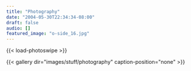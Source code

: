```yaml
---
title: "Photography"
date: "2004-05-30T22:34:34-08:00"
draft: false
audio: []
featured_image: "o-side_16.jpg"
---
```

{{< load-photoswipe >}} 

{{< gallery dir="images/stuff/photography" caption-position="none" >}} 